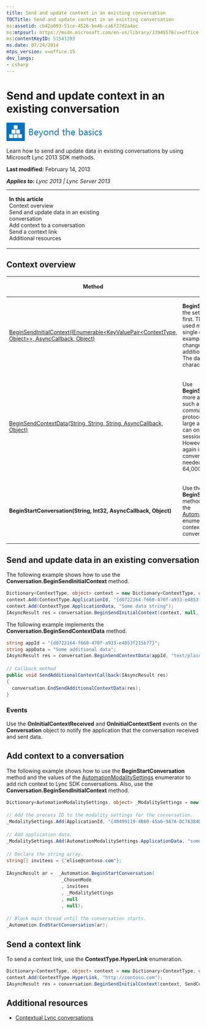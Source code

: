 ```yaml
---
title: Send and update context in an existing conversation
TOCTitle: Send and update context in an existing conversation
ms:assetid: cb42a093-51ce-4526-be46-ca6f27d2a4ac
ms:mtpsurl: https://msdn.microsoft.com/en-us/library/JJ945576(v=office.15)
ms:contentKeyID: 51541393
ms.date: 07/24/2014
mtps_version: v=office.15
dev_langs:
- csharp
---
```


# Send and update context in an existing conversation

![Beyond the basics topic](images/JJ937254.mod_icon_beyondbasics_long(Office.15).png "Beyond the basics topic")

Learn how to send and update data in existing conversations by using Microsoft Lync 2013 SDK methods.

**Last modified:** February 14, 2013

***Applies to:** Lync 2013 | Lync Server 2013*

<table>
<colgroup>
<col style="width: 50%" />
<col style="width: 50%" />
</colgroup>
<tbody>
<tr class="odd">
<td><p><strong>In this article</strong><br />
Context overview<br />
Send and update data in an existing conversation<br />
Add context to a conversation<br />
Send a context link<br />
Additional resources</p></td>
<td><p></p></td>
</tr>
</tbody>
</table>

## Context overview

<table>
<colgroup>
<col style="width: 50%" />
<col style="width: 50%" />
</colgroup>
<thead>
<tr class="header">
<th><p>Method</p></th>
<th><p>Description</p></th>
</tr>
</thead>
<tbody>
<tr class="odd">
<td><p><a href="https://msdn.microsoft.com/en-us/library/jj275891(v=office.15)">BeginSendInitialContext(IEnumerable&lt;KeyValuePair&lt;ContextType, Object&gt;&gt;, AsyncCallback, Object)</a></p></td>
<td><p><strong>BeginSendInitialContext</strong> is the setup method. Call it first. This method can be used multiple times in a single conversation, for example, if there is a change in subject and additional data is needed. The data limit is 2,000 characters.</p></td>
</tr>
<tr class="even">
<td><p><a href="https://msdn.microsoft.com/en-us/library/jj278336(v=office.15)">BeginSendContextData(String, String, String, AsyncCallback, Object)</a></p></td>
<td><p>Use <strong>BeginSendContextData</strong> for more advanced scenarios, such as implementing a command and response protocol, or exchanging large amounts of data. It can only be used after a session is established. However, it can be used again in an existing conversation as often as needed. The data limit is 64,000 characters.</p></td>
</tr>
<tr class="odd">
<td><p><strong>BeginStartConversation(String, Int32, AsyncCallback, Object)</strong></p></td>
<td><p>Use the <strong>BeginStartConversation</strong> method and the values of the <a href="https://msdn.microsoft.com/en-us/library/jj276319(v=office.15)">AutomationModalitySettings</a> enumerator to add rich context to Lync SDK conversations.</p></td>
</tr>
</tbody>
</table>

## Send and update data in an existing conversation

The following example shows how to use the **Conversation.BeginSendInitialContext** method.

``` csharp
Dictionary<ContextType, object> context = new Dictionary<ContextType, object>();
context.Add(ContextType.ApplicationId, "{d0722164-f660-470f-a933-e4853f215b77}");
context.Add(ContextType.ApplicationData, "Some data string");
IAsyncResult res = conversation.BeginSendInitialContext(context, null, null);
```

The following example implements the **Conversation.BeginSendContextData** method.

``` csharp
string appId = "{d0722164-f660-470f-a933-e4853f215b77}";
string appData = "Some additional data";
IAsyncResult res = conversation.BeginSendContextData(appId, "text/plain", appData, SendAdditionalContextCallback, null);

// Callback method
public void SendAdditionalContextCallback(IAsyncResult res)
{
  conversation.EndSendAdditionalContextData(res);
}
```

### Events

Use the **OnInitialContextReceived** and **OnInitialContextSent** events on the **Conversation** object to notify the application that the conversation received and sent data.

## Add context to a conversation

The following example shows how to use the **BeginStartConversation** method and the values of the [AutomationModalitySettings](https://msdn.microsoft.com/en-us/library/jj276319\(v=office.15\)) enumerator to add rich context to Lync SDK conversations. Also, use the **Conversation.BeginSendInitialContext** method.

``` csharp
Dictionary<AutomationModalitySettings, object> _ModalitySettings = new Dictionary<AutomationModalitySettings, object>(); 

// Add the process ID to the modality settings for the conversation.
_ModalitySettings.Add(ApplicationId, "{40499119-4B60-45a6-9A7A-DC7A384D5670}";

// Add application data.
_ModalitySettings.Add(AutomationModalitySettings.ApplicationData, "some application data with you.");

// Declare the string array.
string[] invitees = {″elise@contoso.com"};

IAsyncResult ar =  _Automation.BeginStartConversation(
                    _ChosenMode
                    , invitees
                    , _ModalitySettings
                    , null
                    , null);

// Block main thread until the conversation starts.
_Automation.EndStartConversation(ar);
```

## Send a context link

To send a context link, use the **ContextType.HyperLink** enumeration.

``` csharp
Dictionary<ContextType, object> context = new Dictionary<ContextType, object>();
context.Add(ContextType.HyperLink, "http://contoso.com");
IAsyncResult res = conversation.BeginSendInitialContext(context, SendContextCallback, null);
```

## Additional resources

  - [Contextual Lync conversations](contextual-lync-conversations.md)

